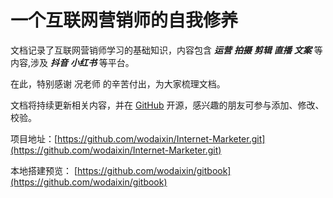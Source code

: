 # 一个互联网营销师的自我修养

文档记录了互联网营销师学习的基础知识，内容包含 ***运营*** ***拍摄*** ***剪辑*** ***直播*** ***文案*** 等内容,涉及 ***抖音*** ***小红书*** 等平台。

在此，特别感谢 况老师 的辛苦付出，为大家梳理文档。

文档将持续更新相关内容，并在 [GitHub](https://github.com) 开源，感兴趣的朋友可参与添加、修改、校验。

项目地址：[https://github.com/wodaixin/Internet-Marketer.git](https://github.com/wodaixin/Internet-Marketer.git)

本地搭建预览： [https://github.com/wodaixin/gitbook](https://github.com/wodaixin/gitbook)
